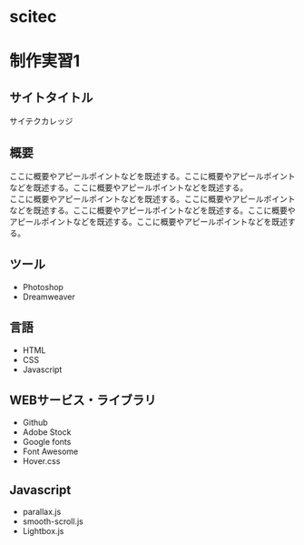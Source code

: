 # scitec
 
 # 制作実習1

## サイトタイトル
サイテクカレッジ

## 概要
ここに概要やアピールポイントなどを既述する。ここに概要やアピールポイントなどを既述する。ここに概要やアピールポイントなどを既述する。  
ここに概要やアピールポイントなどを既述する。ここに概要やアピールポイントなどを既述する。ここに概要やアピールポイントなどを既述する。ここに概要やアピールポイントなどを既述する。ここに概要やアピールポイントなどを既述する。

## ツール
* Photoshop
* Dreamweaver

## 言語
* HTML
* CSS
* Javascript

## WEBサービス・ライブラリ
* Github
* Adobe Stock
* Google fonts
* Font Awesome
* Hover.css

## Javascript
* parallax.js
* smooth-scroll.js
* Lightbox.js  

